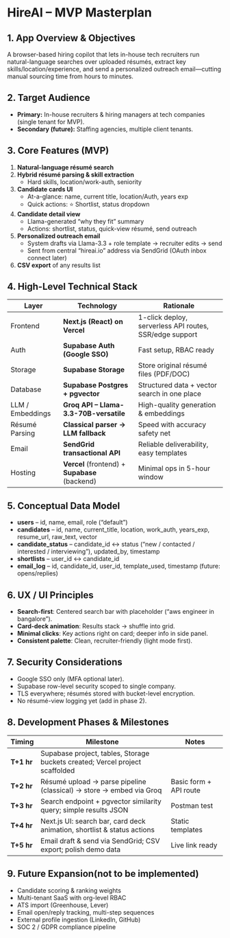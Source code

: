 # HireAI – MVP Masterplan

## 1. App Overview & Objectives
A browser-based hiring copilot that lets in-house tech recruiters run natural-language searches over uploaded résumés, extract key skills/location/experience, and send a personalized outreach email—cutting manual sourcing time from hours to minutes.

## 2. Target Audience
* **Primary:** In-house recruiters & hiring managers at tech companies (single tenant for MVP).
* **Secondary (future):** Staffing agencies, multiple client tenants.

## 3. Core Features (MVP)
1. **Natural-language résumé search**  
2. **Hybrid résumé parsing & skill extraction**  
   * Hard skills, location/work-auth, seniority  
3. **Candidate cards UI**  
   * At-a-glance: name, current title, location/Auth, years exp  
   * Quick actions: ⭐ Shortlist, status dropdown  
4. **Candidate detail view**  
   * Llama-generated “why they fit” summary  
   * Actions: shortlist, status, quick-view résumé, send outreach  
5. **Personalized outreach email**  
   * System drafts via Llama-3.3 + role template → recruiter edits → send  
   * Sent from central “hireai.io” address via SendGrid (OAuth inbox connect later)  
6. **CSV export** of any results list

## 4. High-Level Technical Stack
| Layer | Technology | Rationale |
|-------|------------|-----------|
| Frontend | **Next.js (React) on Vercel** | 1-click deploy, serverless API routes, SSR/edge support |
| Auth | **Supabase Auth (Google SSO)** | Fast setup, RBAC ready |
| Storage | **Supabase Storage** | Store original résumé files (PDF/DOC) |
| Database | **Supabase Postgres + pgvector** | Structured data + vector search in one place |
| LLM / Embeddings | **Groq API – Llama-3.3-70B-versatile** | High-quality generation & embeddings |
| Résumé Parsing | **Classical parser → LLM fallback** | Speed with accuracy safety net |
| Email | **SendGrid transactional API** | Reliable deliverability, easy templates |
| Hosting | **Vercel** (frontend) + **Supabase** (backend) | Minimal ops in 5-hour window |

## 5. Conceptual Data Model
* **users** – id, name, email, role (“default”)  
* **candidates** – id, name, current_title, location, work_auth, years_exp, resume_url, raw_text, vector  
* **candidate_status** – candidate_id ↔ status (“new / contacted / interested / interviewing”), updated_by, timestamp  
* **shortlists** – user_id ↔ candidate_id  
* **email_log** – id, candidate_id, user_id, template_used, timestamp (future: opens/replies)

## 6. UX / UI Principles
* **Search-first**: Centered search bar with placeholder (“aws engineer in bangalore”).  
* **Card-deck animation**: Results stack → shuffle into grid.  
* **Minimal clicks**: Key actions right on card; deeper info in side panel.  
* **Consistent palette**: Clean, recruiter-friendly (light mode first).  

## 7. Security Considerations
* Google SSO only (MFA optional later).  
* Supabase row-level security scoped to single company.  
* TLS everywhere; résumés stored with bucket-level encryption.  
* No résumé-view logging yet (add in phase 2).  

## 8. Development Phases & Milestones
| Timing | Milestone | Notes |
|--------|-----------|-------|
| **T+1 hr** | Supabase project, tables, Storage buckets created; Vercel project scaffolded |  
| **T+2 hr** | Résumé upload → parse pipeline (classical) → store → embed via Groq | Basic form + API route |
| **T+3 hr** | Search endpoint + pgvector similarity query; simple results JSON | Postman test |
| **T+4 hr** | Next.js UI: search bar, card deck animation, shortlist & status actions | Static templates |
| **T+5 hr** | Email draft & send via SendGrid; CSV export; polish demo data | Live link ready |  

## 9. Future Expansion(not to be implemented)
* Candidate scoring & ranking weights  
* Multi-tenant SaaS with org-level RBAC  
* ATS import (Greenhouse, Lever)  
* Email open/reply tracking, multi-step sequences  
* External profile ingestion (LinkedIn, GitHub)  
* SOC 2 / GDPR compliance pipeline  
